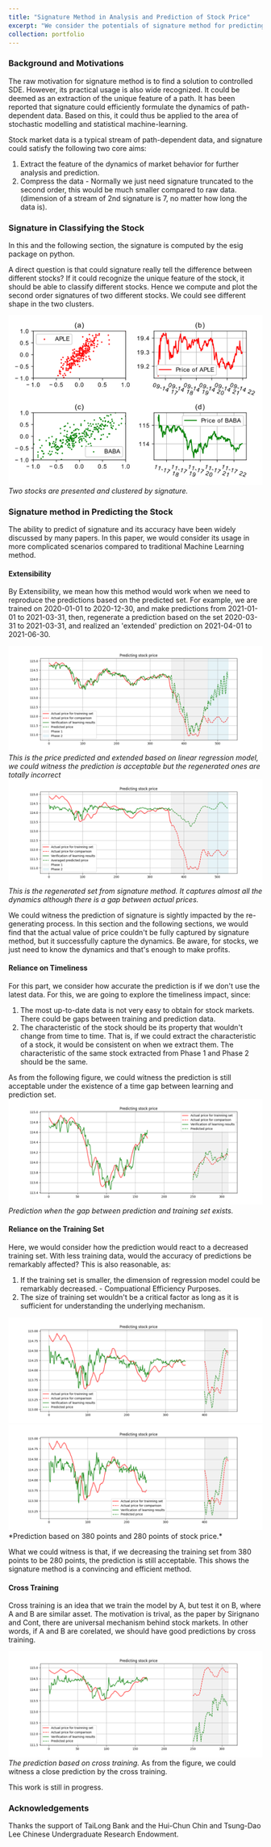 ```yaml
---
title: "Signature Method in Analysis and Prediction of Stock Price"
excerpt: "We consider the potentials of signature method for predicting and analysing the stock price. We considered its computational efficiency and usage under complicated scenarios. Moreover, this work casts more in-depth ideas that reveals fundamentals of signature method."
collection: portfolio
---
```

### Background and Motivations

The raw motivation for signature method is to find a solution to controlled SDE. However, its practical usage is also wide recognized. It could be deemed as an extraction of the unique feature of a path. It has been reported that signature could efficiently formulate the dynamics of path-dependent data. Based on this, it could thus be applied to the area of stochastic modelling and statistical machine-learning.

Stock market data is a typical stream of path-dependent data, and signature could satisfy the following two core aims:
1. Extract the feature of the dynamics of market behavior for further analysis and prediction.
2. Compress the data - Normally we just need signature truncated to the second order, this would be much smaller compared to raw data. (dimension of a stream of 2nd signature is 7, no matter how long the data is).

### Signature in Classifying the Stock
In this and the following section, the signature is computed by the esig package on python.

A direct question is that could signature really tell the difference between different stocks? If it could recognize the unique feature of the stock, it should be able to classify different stocks. Hence we compute and plot the second order signatures of two different stocks. We could see different shape in the two clusters.

<img src='/images/cluster.png'>*Two stocks are presented and clustered by signature.*

### Signature method in Predicting the Stock

The ability to predict of signature and its accuracy have been widely discussed by many papers. In this paper, we would consider its usage in more complicated scenarios compared to traditional Machine Learning method.

#### Extensibility
By Extensibility, we mean how this method would work when we need to reproduce the predictions based on the predicted set. For example, we are trained on 2020-01-01 to 2020-12-30, and make predictions from 2021-01-01 to 2021-03-31, then, regenerate a prediction based on the set 2020-03-31 to 2021-03-31, and realized an 'extended' prediction on 2021-04-01 to 2021-06-30.

<img src='/images/expand_linear_regression.png'>*This is the price predicted and extended based on linear regression model, we could witness the prediction is acceptable but the regenerated ones are totally incorrect*
<img src='/images/expansion_sig (1).png'> *This is the regenerated set from signature method. It captures almost all the dynamics although there is a gap between actual prices.*

We could witness the prediction of signature is sightly impacted by the re-generating process. In this section and the following sections, we would find that the actual value of price couldn't be fully captured by signature method, but it successfully capture the dynamics. Be aware, for stocks, we just need to know the dynamics and that's enough to make profits.

#### Reliance on Timeliness

For this part, we consider how accurate the prediction is if we don't use the latest data. For this, we are going to explore the timeliness impact, since:
1. The most up-to-date data is not very easy to obtain for stock markets. There could be gaps between training and prediction data.
2. The characteristic of the stock should be its property that wouldn't change from time to time. That is, if we could extract the characteristic of a stock, it would be consistent on when we extract them. The characteristic of the same stock extracted from Phase 1 and Phase 2 should be the same.

As from the following figure, we could witness the prediction is still acceptable under the existence of a time gap between learning and prediction set.
<img src='/images/Figure_new.png'>*Prediction when the gap between prediction and training set exists.*

#### Reliance on the Training Set

Here, we would consider how the prediction would react to a decreased training set. With less training data, would the accuracy of predictions be remarkably affected?
This is also reasonable, as:
1. If the training set is smaller, the dimension of regression model could be remarkably decreased. - Compuational Efficiency Purposes.
2. The size of training set wouldn't be a critical factor as long as it is sufficient for understanding the underlying mechanism.

<img src='/images/trunc380.png'>
<img src='/images/trunc280.png'>*Prediction based on 380 points and 280 points of stock price.*

What we could witness is that, if we decreasing the training set from 380 points to be 280 points, the prediction is still acceptable. This shows the signature method is a convincing and efficient method. 

#### Cross Training
Cross training is an idea that we train the model by A, but test it on B, where A and B are similar asset. The motivation is trival, as the paper by Sirignano and Cont, there are universal mechanism behind stock markets. In other words, if A and B are corelated, we should have good predictions by cross training.

<img src='/images/universal_behavior.png'>*The prediction based on cross training.*
As from the figure, we could witness a close prediction by the cross training.


This work is still in progress.
### Acknowledgements
Thanks the support of TaiLong Bank and the Hui-Chun Chin and Tsung-Dao Lee Chinese Undergraduate Research Endowment.
